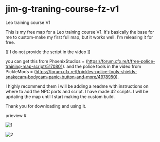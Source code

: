 # jim-g-traning-course-fz-v1
Leo training course V1

This is my free map for a Leo training course V1. 
It's basically the base for me to custom-make my first full map, but it works well. I'm releasing it for free. 

[[  I do not provide the script in the video  ]]

you can get this from PhoenixStudios = (https://forum.cfx.re/t/free-police-training-map-script/5170801). 
and the police tools in the video from PickleMods =  (https://forum.cfx.re/t/pickles-police-tools-shields-snakecam-bodycam-panic-button-and-more/4978950). 

I highly recommend them i will be adding a readme with instructions on where to add the NPC parts and script. 
I have made 42 scripts. I will be updating the map until I start making the custom build. 

Thank you for downloading and using it.

prieview # 


![1](https://github.com/jimgordon20/jim-g-traning-course-fz-v1/assets/110393030/140353a9-165f-4cc4-822a-3f0676425ca2)




![2](https://github.com/jimgordon20/jim-g-traning-course-fz-v1/assets/110393030/6731f71f-eb31-4732-969a-abe84734b631)

